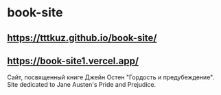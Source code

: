 # book-site
## https://tttkuz.github.io/book-site/
## https://book-site1.vercel.app/
Сайт, посвященный книге Джейн Остен "Гордость и предубеждение".
Site dedicated to Jane Austen's Pride and Prejudice.
